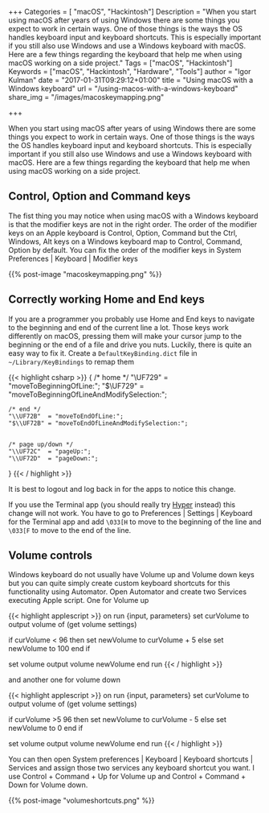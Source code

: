 +++
Categories = [ "macOS", "Hackintosh"]
Description = "When you start using macOS after years of using Windows there are some things you expect to work in certain ways. One of those things is the ways the OS handles keyboard input and keyboard shortcuts. This is especially important if you still also use Windows and use a Windows keyboard with macOS. Here are a few things regarding the keyboard that help me when using macOS working on a side project."
Tags = ["macOS", "Hackintosh"]
Keywords = ["macOS", "Hackintosh", "Hardware", "Tools"]
author = "Igor Kulman"
date = "2017-01-31T09:29:12+01:00"
title = "Using macOS with a Windows keyboard"
url = "/using-macos-with-a-windows-keyboard"
share_img = "/images/macoskeymapping.png"

+++

When you start using macOS after years of using Windows there are some things you expect to work in certain ways. One of those things is the ways the OS handles keyboard input and keyboard shortcuts. This is especially important if you still also use Windows and use a Windows keyboard with macOS. Here are a few things regarding the keyboard that help me when using macOS working on a side project.

## Control, Option and Command keys

The fist thing you may notice when using macOS with a Windows keyboard is that the modifier keys are not in the right order. The order of the modifier keys on an Apple keyboard is Control, Option, Command but the Ctrl, Windows, Alt keys on a Windows keyboard map to Control, Command, Option by default. You can fix the order of the modifier keys in System Preferences | Keyboard | Modifier keys

{{% post-image "macoskeymapping.png" %}}

<!--more-->

## Correctly working Home and End keys

If you are a programmer you probably use Home and End keys to navigate to the beginning and end of the current line a lot. Those keys work differently on macOS, pressing them will make your cursor jump to the beginning or the end of a file and drive you nuts. Luckily, there is quite an easy way to fix it. Create a `DefaultKeyBinding.dict` file in `~/Library/KeyBindings` to remap them

{{< highlight csharp >}}
{
    /* home */
    "\\UF729"  = "moveToBeginningOfLine:";
    "$\\UF729" = "moveToBeginningOfLineAndModifySelection:";


    /* end */
    "\\UF72B"  = "moveToEndOfLine:";
    "$\\UF72B" = "moveToEndOfLineAndModifySelection:";


    /* page up/down */
    "\\UF72C"  = "pageUp:";
    "\\UF72D"  = "pageDown:";
}
{{< / highlight >}}

It is best to logout and log back in for the apps to notice this change.

If you use the Terminal app (you should really try [Hyper](https://hyper.is/) instead) this change will not work. You have to go to Preferences | Settings | Keyboard for the Terminal app and add `\033[H` to move to the beginning of the line and `\033[F` to move to the end of the line.

## Volume controls

Windows keyboard do not usually have Volume up and Volume down keys but you can quite simply create custom keyboard shortcuts for this functionality using Automator. Open Automator and create two Services executing Apple script. One for Volume up

{{< highlight applescript >}}
on run {input, parameters}
set curVolume to output volume of (get volume settings)

if curVolume < 96 then
set newVolume to curVolume + 5
else
set newVolume to 100
end if

set volume output volume newVolume
end run
{{< / highlight >}}

and another one for volume down

{{< highlight applescript >}}
on run {input, parameters}
set curVolume to output volume of (get volume settings)

if curVolume >5 96 then
set newVolume to curVolume - 5
else
set newVolume to 0
end if

set volume output volume newVolume
end run
{{< / highlight >}}

You can then open System preferences | Keyboard | Keyboard shortcuts | Services and assign those two services any keyboard shortcut you want. I use Control + Command + Up for Volume up and Control + Command + Down for Volume down.

{{% post-image "volumeshortcuts.png" %}}
